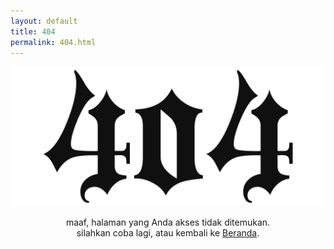 ```yaml
---
layout: default
title: 404
permalink: 404.html
---
```

![404 - {{ site.title }}](/img/404.svg "404 - {{ site.title }}")

<center>
maaf, halaman yang Anda akses tidak ditemukan.<br>
silahkan coba lagi, atau kembali ke <a href="{{ site.url }}">Beranda</a>.
</center>
<br>
